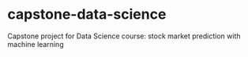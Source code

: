 # capstone-data-science
Capstone project for Data Science course: stock market prediction with machine learning
